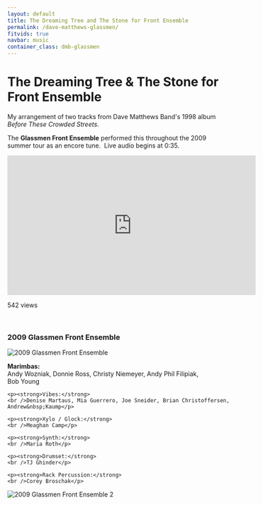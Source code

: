```yaml
---
layout: default
title: The Dreaming Tree and The Stone for Front Ensemble
permalink: /dave-matthews-glassmen/
fitvids: true
navbar: music
container_class: dmb-glassmen
---
```

# The Dreaming Tree & The&nbsp;Stone for Front&nbsp;Ensemble
My arrangement of two tracks from Dave Matthews Band's 1998 album
_Before These Crowded&nbsp;Streets_.

The **Glassmen Front Ensemble** performed this throughout the 2009 summer tour as an encore tune.&nbsp;
Live audio begins at 0:35.

<iframe width="560" height="315" src="https://www.youtube.com/embed/E2s8n5hWu7w?rel=0"
        frameborder="0" allowfullscreen>
</iframe>
<p id="yt-views">542 views</p>
<br>

### 2009 Glassmen Front Ensemble
![2009 Glassmen Front Ensemble](../assets/img/glassmen-pit-2009.jpg)

<!-- #TODO: convert to semantic and styled markup -->
<div class="members">
    <p><strong>Marimbas:</strong>
    <br />Andy Wozniak, Donnie Ross, Christy Niemeyer, Andy Phil Filipiak, Bob&nbsp;Young</p>

    <p><strong>Vibes:</strong>
    <br />Denise Martaus, Mia Guerrero, Joe Sneider, Brian Christoffersen, Andrew&nbsp;Kaump</p>

    <p><strong>Xylo / Glock:</strong>
    <br />Meaghan Camp</p>

    <p><strong>Synth:</strong>
    <br />Maria Roth</p>

    <p><strong>Drumset:</strong>
    <br />TJ Ghinder</p>

    <p><strong>Rack Percussion:</strong>
    <br />Corey Broschak</p>
<div>
<p><img src="../assets/img/glassmen-pit-2009-2.jpg" alt="2009 Glassmen Front Ensemble 2" /></p>
